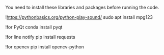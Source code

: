 You need to install these libraries and packages before running the code.

!https://pythonbasics.org/python-play-sound/
sudo apt install mpg123

!for PyQt
conda install pyqt

!for line notify
pip install requests

!for opencv
pip install opencv-python
